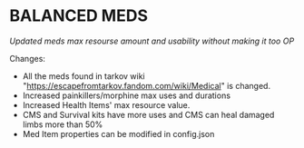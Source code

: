# BALANCED MEDS

*Updated meds max resourse amount and usability without making it too OP*

Changes:
- All the meds found in tarkov wiki "https://escapefromtarkov.fandom.com/wiki/Medical" is changed.
- Increased painkillers/morphine max uses and durations
- Increased Health Items' max resource value.
- CMS and Survival kits have more uses and CMS can heal damaged limbs more than 50% 
- Med Item properties can be modified in config.json

